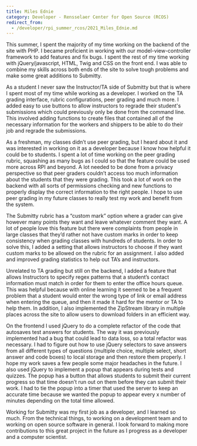 ```yaml
---
title: Miles Ednie
category: Developer - Rensselaer Center for Open Source (RCOS)
redirect_from:
  - /developer/rpi_summer_rcos/2021_Miles_Ednie.md
---
```


This summer, I spent the majority of my time working on the backend of
the site with PHP. I became proficient in working with our
model-view-controller framework to add features and fix bugs. I spent
the rest of my time working with jQuery/javascript, HTML, Twig and CSS
on the front end. I was able to combine my skills across both ends of
the site to solve tough problems and make some great additions to
Submitty.

As a student I never saw the Instructor/TA side of Submitty but that
is where I spent most of my time while working as a developer. I
worked on the TA grading interface, rubric configurations, peer
grading and much more. I added easy to use buttons to allow
instructors to regrade their student's submissions which could
previously only be done from the command line.  This involved adding
functions to create files that contained all of the necessary
information for the workers and shippers to be able to do their job
and regrade the submissions.

As a freshman, my classes didn’t use peer grading, but I heard about
it and was interested in working on it as a developer because I know
how helpful it could be to students. I spent a lot of time working on
the peer grading rubric, squashing as many bugs as I could so that the
feature could be used more across RPI and beyond. A lot needed to be
done from a privacy perspective so that peer graders couldn’t access
too much information about the students that they were grading. This
took a lot of work on the backend with all sorts of permissions
checking and new functions to properly display the correct information
to the right people.  I hope to use peer grading in my future classes
to really test my work and benefit from the system.

The Submitty rubric has a “custom mark” option where a grader can give
however many points they want and leave whatever comment they want. A
lot of people love this feature but there were complaints from people
in large classes that they’d rather not have custom marks in order to
keep consistency when grading classes with hundreds of students. In
order to solve this, I added a setting that allows instructors to
choose if they want custom marks to be allowed on the rubric for an
assignment.  I also added and improved grading statistics to help out
TA’s and instructors.

Unrelated to TA grading but still on the backend, I added a feature
that allows Instructors to specify regex patterns that a student’s
contact information must match in order for them to enter the office
hours queue. This was helpful because with online learning it seemed
to be a frequent problem that a student would enter the wrong type of
link or email address when entering the queue, and then it made it
hard for the mentor or TA to help them.  In addition, I also
implemented the ZipStream library in multiple places across the site
to allow users to download folders in an efficient way.

On the frontend I used jQuery to do a complete refactor of the code
that autosaves test answers for students. The way it was previously
implemented had a bug that could lead to data loss, so a total
refactor was necessary. I had to figure out how to use jQuery
selectors to save answers from all different types of questions
(multiple choice, multiple select, short answer and code boxes) to
local storage and then restore them properly. I hope my work saves a
few people some major headaches in the future. I also used jQuery to
implement a popup that appears during tests and quizzes.  The popup
has a button that allows students to submit their current progress so
that time doesn’t run out on them before they can submit their work.
I had to tie the popup into a timer that used the server to keep an
accurate time because we wanted the popup to appear every x number of
minutes depending on the total time allowed.

Working for Submitty was my first job as a developer, and I learned so
much. From the technical things, to working on a development team and
to working on open source software in general. I look forward to
making more contributions to this great project in the future as I
progress as a developer and a computer scientist.
